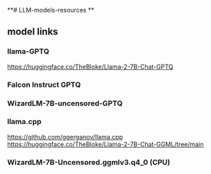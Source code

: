 **# LLM-models-resources **
## model links
### llama-GPTQ
https://huggingface.co/TheBloke/Llama-2-7B-Chat-GPTQ

### Falcon Instruct GPTQ

### WizardLM-7B-uncensored-GPTQ

### llama.cpp
https://github.com/ggerganov/llama.cpp
https://huggingface.co/TheBloke/Llama-2-7B-Chat-GGML/tree/main

### WizardLM-7B-Uncensored.ggmlv3.q4_0 (CPU)
